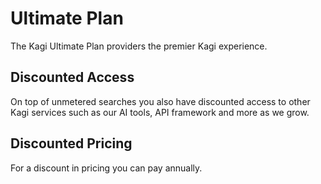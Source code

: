 # Ultimate Plan
The Kagi Ultimate Plan providers the premier Kagi experience. 

## Discounted Access
On top of unmetered searches you also have discounted access to other Kagi services such as our AI tools, API framework and more as we grow. 

## Discounted Pricing
For a discount in pricing you can pay annually. 